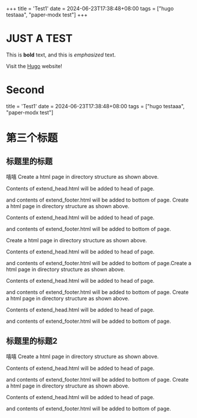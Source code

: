 +++
title = 'Test1'
date = 2024-06-23T17:38:48+08:00
tags = ["hugo testaaa", "paper-modx test"]
+++

# JUST A TEST

This is **bold** text, and this is *emphasized* text.

Visit the [Hugo](https://gohugo.io) website!

# Second
title = 'Test1'
date = 2024-06-23T17:38:48+08:00
tags = ["hugo testaaa", "paper-modx test"]

# 第三个标题
## 标题里的标题
嘻嘻
Create a html page in directory structure as shown above.

Contents of extend_head.html will be added to head of page.

and contents of extend_footer.html will be added to bottom of page.
Create a html page in directory structure as shown above.

Contents of extend_head.html will be added to head of page.

and contents of extend_footer.html will be added to bottom of page.


Create a html page in directory structure as shown above.

Contents of extend_head.html will be added to head of page.

and contents of extend_footer.html will be added to bottom of page.Create a html page in directory structure as shown above.

Contents of extend_head.html will be added to head of page.

and contents of extend_footer.html will be added to bottom of page.
Create a html page in directory structure as shown above.

Contents of extend_head.html will be added to head of page.

and contents of extend_footer.html will be added to bottom of page.

## 标题里的标题2
嘻嘻
Create a html page in directory structure as shown above.

Contents of extend_head.html will be added to head of page.

and contents of extend_footer.html will be added to bottom of page.
Create a html page in directory structure as shown above.

Contents of extend_head.html will be added to head of page.

and contents of extend_footer.html will be added to bottom of page.